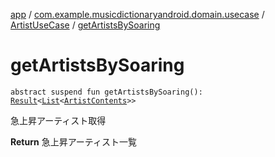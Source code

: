 [app](../../index.md) / [com.example.musicdictionaryandroid.domain.usecase](../index.md) / [ArtistUseCase](index.md) / [getArtistsBySoaring](./get-artists-by-soaring.md)

# getArtistsBySoaring

`abstract suspend fun getArtistsBySoaring(): `[`Result`](../../com.example.domain.model.value/-result/index.md)`<`[`List`](https://kotlinlang.org/api/latest/jvm/stdlib/kotlin.collections/-list/index.html)`<`[`ArtistContents`](../../com.example.domain.model.entity/-artist-contents/index.md)`>>`

急上昇アーティスト取得

**Return**
急上昇アーティスト一覧

